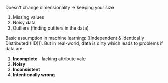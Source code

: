 Doesn't change dimensionality $\rightarrow$ keeping your size

1. Missing values
2. Noisy data
3. Outliers (finding outliers in the data)

Basic assumption in machine learning: [[Independent & Identically Distributed (IID)]]. But in real-world, data is dirty which leads to problems if data are:
1. **Incomplete** - lacking attribute vale
2. **Noisy**
3. **Inconsistent**
4. **Intentionally wrong**